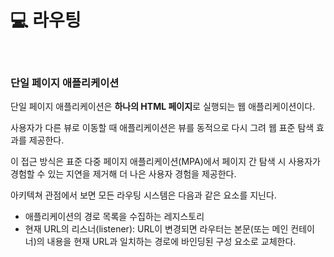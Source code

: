 # 💻 라우팅

<br />

### 단일 페이지 애플리케이션

단일 페이지 애플리케이션은 **하나의 HTML 페이지**로 실행되는 웹 애플리케이션이다.

사용자가 다른 뷰로 이동할 때 애플리케이션은 뷰를 동적으로 다시 그려 웹 표준 탐색 효과를 제공한다.

이 접근 방식은 표준 다중 페이지 애플리케이션(MPA)에서 페이지 간 탐색 시 사용자가 경험할 수 있는 지연을 제거해 더 나은 사용자 경험을 제공한다.

아키텍쳐 관점에서 보면 모든 라우팅 시스템은 다음과 같은 요소를 지닌다.

- 애플리케이션의 경로 목록을 수집하는 레지스토리
- 현재 URL의 리스너(listener): URL이 변경되면 라우터는 본문(또는 메인 컨테이너)의 내용을 현재 URL과 일치하는 경로에 바인딩된 구성 요소로 교체한다.
